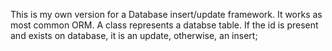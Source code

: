 This is my own version for a Database insert/update framework. 
It works as most common ORM.
A class represents a databse table. 
If the id is present and exists on database, it is an update, otherwise, an insert;
